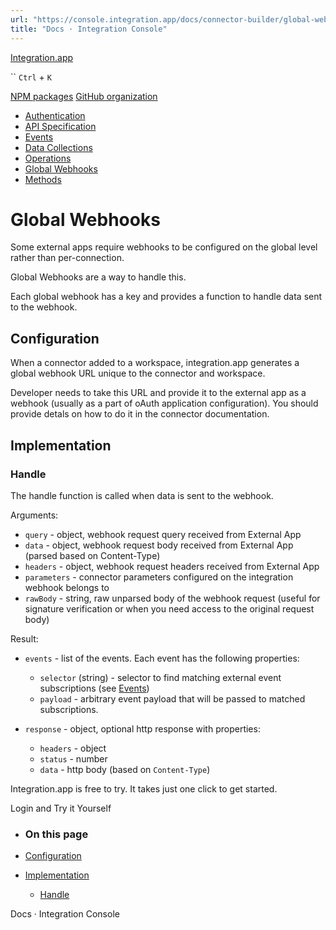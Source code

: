 ```yaml
---
url: "https://console.integration.app/docs/connector-builder/global-webhooks"
title: "Docs · Integration Console"
---
```


[Integration.app](https://integration.app/)

`` `Ctrl` + `K`

[NPM packages](https://www.npmjs.com/~integration.app) [GitHub organization](https://github.com/integration-app)

- [Authentication](https://console.integration.app/docs/connector-builder/authentication)
- [API Specification](https://console.integration.app/docs/connector-builder/api)
- [Events](https://console.integration.app/docs/connector-builder/events)
- [Data Collections](https://console.integration.app/docs/connector-builder/data)
- [Operations](https://console.integration.app/docs/connector-builder/operations)
- [Global Webhooks](https://console.integration.app/docs/connector-builder/global-webhooks)
- [Methods](https://console.integration.app/docs/connector-builder/methods)

# Global Webhooks

Some external apps require webhooks to be configured on the global level rather than per-connection.

Global Webhooks are a way to handle this.

Each global webhook has a key and provides a function to handle data sent to the webhook.

## Configuration

When a connector added to a workspace, integration.app generates a global webhook URL unique to the connector and workspace.

Developer needs to take this URL and provide it to the external app as a webhook (usually as a part of oAuth application configuration).
You should provide detals on how to do it in the connector documentation.

## Implementation

### Handle

The handle function is called when data is sent to the webhook.

Arguments:

- `query` \- object, webhook request query received from External App
- `data` \- object, webhook request body received from External App (parsed based on Content-Type)
- `headers` \- object, webhook request headers received from External App
- `parameters` \- connector parameters configured on the integration webhook belongs to
- `rawBody` \- string, raw unparsed body of the webhook request (useful for signature verification or when you need access to the original request body)

Result:

- `events` \- list of the events. Each event has the following properties:

  - `selector` (string) - selector to find matching external event subscriptions (see [Events](https://console.integration.app/docs/connector-builder/events))
  - `payload` \- arbitrary event payload that will be passed to matched subscriptions.
- `response` \- object, optional http response with properties:

  - `headers` \- object
  - `status` \- number
  - `data` \- http body (based on `Content-Type`)

Integration.app is free to try. It takes just one click to get started.

Login and Try it Yourself

- ### On this page

- [Configuration](https://console.integration.app/docs/connector-builder/global-webhooks#configuration)
- [Implementation](https://console.integration.app/docs/connector-builder/global-webhooks#implementation)
  - [Handle](https://console.integration.app/docs/connector-builder/global-webhooks#handle)

Docs · Integration Console